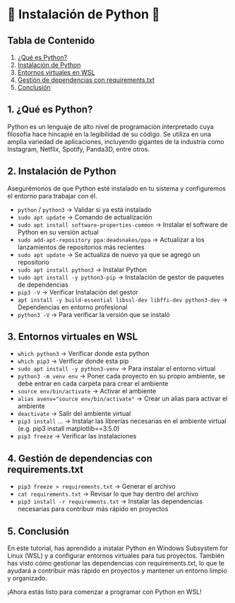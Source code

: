 # 🐍 Instalación de Python 🐍

## Tabla de Contenido
1. [¿Qué es Python?](#qué-es-python)
2. [Instalación de Python](#instalación-de-python)
3. [Entornos virtuales en WSL](#entornos-virtuales-en-wsl)
4. [Gestión de dependencias con requirements.txt](#gestión-de-dependencias-con-requirementstxt)
5. [Conclusión](#conclusión)

## 1. ¿Qué es Python? <a name="qué-es-python"></a>
Python es un lenguaje de alto nivel de programación interpretado cuya filosofía hace hincapié en la legibilidad de su código. Se utiliza en una amplia variedad de aplicaciones, incluyendo gigantes de la industria como Instagram, Netflix, Spotify, Panda3D, entre otros.

## 2. Instalación de Python <a name="instalación-de-python"></a>
Asegurémonos de que Python esté instalado en tu sistema y configuremos el entorno para trabajar con él.

- `python` / `python3` -> Validar si ya está instalado
- `sudo apt update` -> Comando de actualización
- `sudo apt install software-properties-common` -> Instalar el software de Python en su versión actual
- `sudo add-apt-repository ppa:deadsnakes/ppa` -> Actualizar a los lanzamientos de repositorios más recientes
- `sudo apt update` -> Se actualiza de nuevo ya que se agregó un repositorio
- `sudo apt install python3` -> Instalar Python
- `sudo apt install -y python3-pip` -> Instalación de gestor de paquetes de dependencias
- `pip3 -V` -> Verificar Instalación del gestor
- `apt install -y build-essential libssl-dev libffi-dev python3-dev` -> Dependencias en entorno profesional
- `python3 -V` -> Para verificar la versión que se instaló

## 3. Entornos virtuales en WSL <a name="entornos-virtuales-en-wsl"></a>
- `which python3` -> Verificar donde esta python
- `which pip3` -> Verificar donde esta pip
- `sudo apt install -y python3-venv` -> Para instalar el entorno virtual
- `python3 -m venv env` -> Poner cada proyecto en su propio ambiente, se debe entrar en cada carpeta para crear el ambiente
- `source env/bin/activate` -> Activar el ambiente
- `alias avenv="source env/bin/activate"` -> Crear un alias para activar el ambiente
- `deactivate` -> Salir del ambiente virtual
- `pip3 install` ... -> Instalar las librerías necesarias en el ambiente virtual (e.g. pip3 install matplotlib==3.5.0)
- `pip3 freeze` -> Verificar las instalaciones

## 4. Gestión de dependencias con requirements.txt <a name="gestión-de-dependencias-con-requirementstxt"></a>
- `pip3 freeze > requirements.txt` -> Generar el archivo
- `cat requirements.txt` -> Revisar lo que hay dentro del archivo
- `pip3 install -r requirements.txt` -> Instalar las dependencias necesarias para contribuir más rápido en proyectos

## 5. Conclusión <a name="conclusión"></a>
En este tutorial, has aprendido a instalar Python en Windows Subsystem for Linux (WSL) y a configurar entornos virtuales para tus proyectos. También has visto cómo gestionar las dependencias con requirements.txt, lo que te ayudará a contribuir más rápido en proyectos y mantener un entorno limpio y organizado.

¡Ahora estás listo para comenzar a programar con Python en WSL!